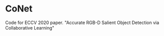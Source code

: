 # CoNet
Code for ECCV 2020 paper. "Accurate RGB-D Salient Object Detection via Collaborative Learning"
